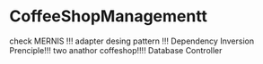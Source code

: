# CoffeeShopManagementt
check MERNIS !!!
adapter desing pattern !!!
Dependency Inversion Prenciple!!!
two anathor coffeshop!!!!
Database Controller
